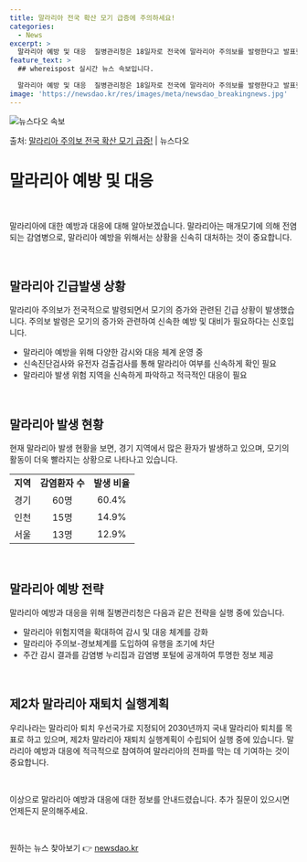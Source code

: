 ```yaml
---
title: 말라리아 전국 확산 모기 급증에 주의하세요!
categories:
  - News
excerpt: >
  말라리아 예방 및 대응  질병관리청은 18일자로 전국에 말라리아 주의보를 발령한다고 발표했습니다. 이는 올해…
feature_text: >
  ## whereispost 실시간 뉴스 속보입니다.

  말라리아 예방 및 대응  질병관리청은 18일자로 전국에 말라리아 주의보를 발령한다고 발표했습니다. 이는 올해…
image: 'https://newsdao.kr/res/images/meta/newsdao_breakingnews.jpg'
---
```


![뉴스다오 속보](https://newsdao.kr/res/images/meta/newsdao_breakingnews.jpg)

<p>출처: <a href="https://newsdao.kr/4291" rel="dofollow">말라리아 주의보 전국 확산 모기 급증!</a> | 뉴스다오</p>

<h1>말라리아 예방 및 대응</h1>
<p data-ke-size="size16">&nbsp;</p>
말라리아에 대한 예방과 대응에 대해 알아보겠습니다. 말라리아는 매개모기에 의해 전염되는 감염병으로, 말라리아 예방을 위해서는 상황을 신속히 대처하는 것이 중요합니다.
<p data-ke-size="size16">&nbsp;</p>

<h2 data-ke-size="size26">말라리아 긴급발생 상황</h2>
말라리아 주의보가 전국적으로 발령되면서 모기의 증가와 관련된 긴급 상황이 발생했습니다. 주의보 발령은 모기의 증가와 관련하여 신속한 예방 및 대비가 필요하다는 신호입니다.

<ul>
  <li>말라리아 예방을 위해 다양한 감시와 대응 체계 운영 중</li>
  <li>신속진단검사와 유전자 검출검사를 통해 말라리아 여부를 신속하게 확인 필요</li>
  <li>말라리아 발생 위험 지역을 신속하게 파악하고 적극적인 대응이 필요</li>
</ul>
<p data-ke-size="size16">&nbsp;</p>

<h2 data-ke-size="size26">말라리아 발생 현황</h2>
현재 말라리아 발생 현황을 보면, 경기 지역에서 많은 환자가 발생하고 있으며, 모기의 활동이 더욱 빨라지는 상황으로 나타나고 있습니다.

<table>
  <tr>
    <td style="text-align: center; height: 17px;"><b>지역</b></td>
    <td style="text-align: center; height: 17px;"><b>감염환자 수</b></td>
    <td style="text-align: center; height: 17px;"><b>발생 비율</b></td>
  </tr>
  <tr>
    <td style="text-align: center; height: 17px;">경기</td>
    <td style="text-align: center; height: 17px;">60명</td>
    <td style="text-align: center; height: 17px;">60.4%</td>
  </tr>
  <tr>
    <td style="text-align: center; height: 17px;">인천</td>
    <td style="text-align: center; height: 17px;">15명</td>
    <td style="text-align: center; height: 17px;">14.9%</td>
  </tr>
  <tr>
    <td style="text-align: center; height: 17px;">서울</td>
    <td style="text-align: center; height: 17px;">13명</td>
    <td style="text-align: center; height: 17px;">12.9%</td>
  </tr>
</table>
<p data-ke-size="size16">&nbsp;</p>

<h2 data-ke-size="size26">말라리아 예방 전략</h2>
말라리아 예방과 대응을 위해 질병관리청은 다음과 같은 전략을 실행 중에 있습니다.

<ul>
  <li>말라리아 위험지역을 확대하여 감시 및 대응 체계를 강화</li>
  <li>말라리아 주의보-경보체계를 도입하여 유행을 조기에 차단</li>
  <li>주간 감시 결과를 감염병 누리집과 감염병 포털에 공개하여 투명한 정보 제공</li>
</ul>
<p data-ke-size="size16">&nbsp;</p>

<h2 data-ke-size="size26">제2차 말라리아 재퇴치 실행계획</h2>
우리나라는 말라리아 퇴치 우선국가로 지정되어 2030년까지 국내 말라리아 퇴치를 목표로 하고 있으며, 제2차 말라리아 재퇴치 실행계획이 수립되어 실행 중에 있습니다. 말라리아 예방과 대응에 적극적으로 참여하여 말라리아의 전파를 막는 데 기여하는 것이 중요합니다.
<p data-ke-size="size16">&nbsp;</p>
이상으로 말라리아 예방과 대응에 대한 정보를 안내드렸습니다. 추가 질문이 있으시면 언제든지 문의해주세요.
<p data-ke-size="size16">&nbsp;</p> 

원하는 뉴스 찾아보기 👉 <a href="https://newsdao.kr" rel="dofollow">newsdao.kr</a>


